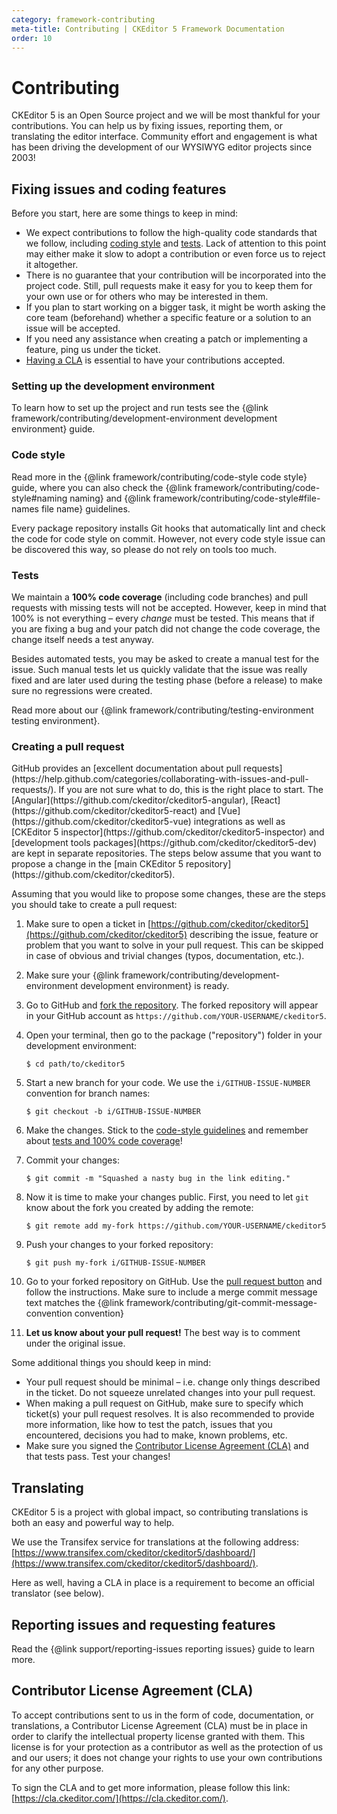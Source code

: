 ```yaml
---
category: framework-contributing
meta-title: Contributing | CKEditor 5 Framework Documentation
order: 10
---
```


# Contributing

CKEditor&nbsp;5 is an Open Source project and we will be most thankful for your contributions. You can help us by fixing issues, reporting them, or translating the editor interface. Community effort and engagement is what has been driving the development of our WYSIWYG editor projects since 2003!

## Fixing issues and coding features

Before you start, here are some things to keep in mind:

* We expect contributions to follow the high-quality code standards that we follow, including [coding style](#code-style) and [tests](#tests). Lack of attention to this point may either make it slow to adopt a contribution or even force us to reject it altogether.
* There is no guarantee that your contribution will be incorporated into the project code. Still, pull requests make it easy for you to keep them for your own use or for others who may be interested in them.
* If you plan to start working on a bigger task, it might be worth asking the core team (beforehand) whether a specific feature or a solution to an issue will be accepted.
* If you need any assistance when creating a patch or implementing a feature, ping us under the ticket.
* [Having a CLA](#contributor-license-agreement-cla) is essential to have your contributions accepted.

### Setting up the development environment

To learn how to set up the project and run tests see the {@link framework/contributing/development-environment development environment} guide.

### Code style

Read more in the {@link framework/contributing/code-style code style} guide, where you can also check the {@link framework/contributing/code-style#naming naming} and {@link framework/contributing/code-style#file-names file name} guidelines.

Every package repository installs Git hooks that automatically lint and check the code for code style on commit. However, not every code style issue can be discovered this way, so please do not rely on tools too much.

### Tests

We maintain a **100% code coverage** (including code branches) and pull requests with missing tests will not be accepted. However, keep in mind that 100% is not everything &ndash; every *change* must be tested. This means that if you are fixing a bug and your patch did not change the code coverage, the change itself needs a test anyway.

Besides automated tests, you may be asked to create a manual test for the issue. Such manual tests let us quickly validate that the issue was really fixed and are later used during the testing phase (before a release) to make sure no regressions were created.

Read more about our {@link framework/contributing/testing-environment testing environment}.

### Creating a pull request

<info-box>
	GitHub provides an [excellent documentation about pull requests](https://help.github.com/categories/collaborating-with-issues-and-pull-requests/). If you are not sure what to do, this is the right place to start.
</info-box>

<info-box>
	The [Angular](https://github.com/ckeditor/ckeditor5-angular), [React](https://github.com/ckeditor/ckeditor5-react) and [Vue](https://github.com/ckeditor/ckeditor5-vue) integrations as well as [CKEditor&nbsp;5 inspector](https://github.com/ckeditor/ckeditor5-inspector) and [development tools packages](https://github.com/ckeditor/ckeditor5-dev) are kept in separate repositories. The steps below assume that you want to propose a change in the [main CKEditor&nbsp;5 repository](https://github.com/ckeditor/ckeditor5).
</info-box>

Assuming that you would like to propose some changes, these are the steps you should take to create a pull request:

1. Make sure to open a ticket in [https://github.com/ckeditor/ckeditor5](https://github.com/ckeditor/ckeditor5) describing the issue, feature or problem that you want to solve in your pull request. This can be skipped in case of obvious and trivial changes (typos, documentation, etc.).
1. Make sure your {@link framework/contributing/development-environment development environment} is ready.
1. Go to GitHub and [fork the repository](https://help.github.com/articles/fork-a-repo). The forked repository will appear in your GitHub account as `https://github.com/YOUR-USERNAME/ckeditor5`.
1. Open your terminal, then go to the package ("repository") folder in your development environment:

	```shell
	$ cd path/to/ckeditor5
	```

1. Start a new branch for your code. We use the `i/GITHUB-ISSUE-NUMBER` convention for branch names:

	```shell
	$ git checkout -b i/GITHUB-ISSUE-NUMBER
	```

1. Make the changes. Stick to the [code-style guidelines](#code-style) and remember about [tests and 100% code coverage](#tests)!
1. Commit your changes:

	```shell
	$ git commit -m "Squashed a nasty bug in the link editing."
	```

1. Now it is time to make your changes public. First, you need to let `git` know about the fork you created by adding the remote:

	```shell
	$ git remote add my-fork https://github.com/YOUR-USERNAME/ckeditor5
	```

1. Push your changes to your forked repository:

	```shell
	$ git push my-fork i/GITHUB-ISSUE-NUMBER
	```

1. Go to your forked repository on GitHub. Use the [pull request button](https://help.github.com/articles/about-pull-requests/) and follow the instructions. Make sure to include a merge commit message text matches the {@link framework/contributing/git-commit-message-convention convention}
1. **Let us know about your pull request!** The best way is to comment under the original issue.

Some additional things you should keep in mind:

* Your pull request should be minimal &ndash; i.e. change only things described in the ticket. Do not squeeze unrelated changes into your pull request.
* When making a pull request on GitHub, make sure to specify which ticket(s) your pull request resolves. It is also recommended to provide more information, like how to test the patch, issues that you encountered, decisions you had to make, known problems, etc.
* Make sure you signed the [Contributor License Agreement (CLA)](#contributor-license-agreement-cla) and that tests pass. Test your changes!

## Translating

CKEditor&nbsp;5 is a project with global impact, so contributing translations is both an easy and powerful way to help.

We use the Transifex service for translations at the following address: [https://www.transifex.com/ckeditor/ckeditor5/dashboard/](https://www.transifex.com/ckeditor/ckeditor5/dashboard/).

Here as well, having a CLA in place is a requirement to become an official translator (see below).

## Reporting issues and requesting features

Read the {@link support/reporting-issues reporting issues} guide to learn more.

## Contributor License Agreement (CLA)

To accept contributions sent to us in the form of code, documentation, or translations, a Contributor License Agreement (CLA) must be in place in order to clarify the intellectual property license granted with them. This license is for your protection as a contributor as well as the protection of us and our users; it does not change your rights to use your own contributions for any other purpose.

To sign the CLA and to get more information, please follow this link: [https://cla.ckeditor.com/](https://cla.ckeditor.com/).
